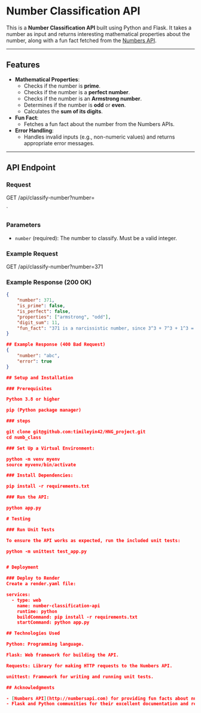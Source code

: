 # Number Classification API

This is a **Number Classification API** built using Python and Flask. It takes a number as input and returns interesting mathematical properties about the number, along with a fun fact fetched from the [Numbers API](http://numbersapi.com/).

---

## Features
- **Mathematical Properties**:
  - Checks if the number is **prime**.
  - Checks if the number is a **perfect number**.
  - Checks if the number is an **Armstrong number**.
  - Determines if the number is **odd** or **even**.
  - Calculates the **sum of its digits**.
- **Fun Fact**:
  - Fetches a fun fact about the number from the Numbers APIs.
- **Error Handling**:
  - Handles invalid inputs (e.g., non-numeric values) and returns appropriate error messages.

---

## API Endpoint

### Request

GET /api/classify-number?number=<number>

`
### Parameters
- `number` (required): The number to classify. Must be a valid integer.

### Example Request

GET /api/classify-number?number=371


### Example Response (200 OK)
```json
{
    "number": 371,
    "is_prime": false,
    "is_perfect": false,
    "properties": ["armstrong", "odd"],
    "digit_sum": 11,
    "fun_fact": "371 is a narcissistic number, since 3^3 + 7^3 + 1^3 = 371."
}

## Example Response (400 Bad Request)
{
    "number": "abc",
    "error": true
}

## Setup and Installation

### Prerequisites

Python 3.8 or higher

pip (Python package manager)

### steps

git clone git@github.com:timileyin42/HNG_project.git
cd numb_class

### Set Up a Virtual Environment:

python -m venv myenv
source myvenv/bin/activate

### Install Dependencies:

pip install -r requirements.txt

### Run the API:

python app.py

# Testing

### Run Unit Tests

To ensure the API works as expected, run the included unit tests:

python -m unittest test_app.py


# Deployment

### Deploy to Render
Create a render.yaml file:

services:
  - type: web
    name: number-classification-api
    runtime: python
    buildCommand: pip install -r requirements.txt
    startCommand: python app.py

## Technologies Used

Python: Programming language.

Flask: Web framework for building the API.

Requests: Library for making HTTP requests to the Numbers API.

unittest: Framework for writing and running unit tests.

## Acknowledgments

- [Numbers API](http://numbersapi.com) for providing fun facts about numbers.
- Flask and Python communities for their excellent documentation and resources.

